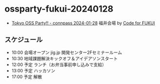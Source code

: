# ossparty-fukui-20240128

- [Tokyo OSS Party!! - connpass 2024-01-28](https://connpass.com/event/306043/) 福井会場 by [Code for FUKUI](https://code4fukui.github.io/)

## スケジュール

- 10:00 会場オープン jig.jp 開発センター2Fセミナールーム
- 10:30 地域課題解決キックオフ＆アイデアソンスタート
- 12:00 予定 ランチ（お弁当事前申し込みで支給）
- 13:00 予定 ハッカソン
- 17:00 予定 解散
